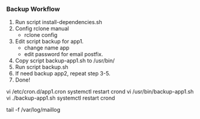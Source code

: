 ### Backup Workflow
1. Run script install-dependencies.sh
2. Config rclone manual
   - rclone config
3. Edit script backup for app1.
   - change name app
   - edit password for email postfix.
4. Copy script backup-app1.sh to /usr/bin/  
5. Run script backup.sh
6. If need backup app2, repeat step 3-5.
7. Done!

vi /etc/cron.d/app1.cron
systemctl restart crond
vi /usr/bin/backup-app1.sh
vi 
./backup-app1.sh
systemctl restart crond

tail -f /var/log/maillog 